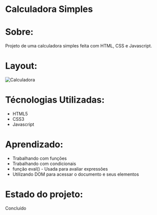 # Calculadora Simples

# Sobre:
Projeto de uma calculadora simples feita com HTML, CSS e Javascript.

# Layout:

![Calculadora](https://user-images.githubusercontent.com/103468962/170994674-63b8c086-54ff-4c94-99a9-1795b548800e.png)

# Técnologias Utilizadas:
* HTML5
* CSS3
* Javascript

# Aprendizado:
* Trabalhando com funções
* Trabalhando com condicionais
* função eval() - Usada para avaliar expressões
* Utilizando DOM para acessar o documento e seus elementos

# Estado do projeto:
Concluído

